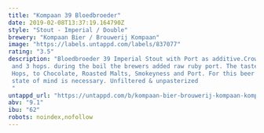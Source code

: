 ```yaml
---
title: "Kompaan 39 Bloedbroeder"
date: 2019-02-08T13:37:19.164790Z
style: "Stout - Imperial / Double"
brewery: "Kompaan Bier / Brouwerij Kompaan"
image: "https://labels.untappd.com/labels/837077"
rating: "3.5"
description: "Bloedbroeder 39 Imperial Stout with Port as additive.Crowned as best dutch beer of 2017, Gold medal in Mitra Beerchallenge 2017, Gold medal Barcelona Beer Challenge 2017.  For this beer the brewers used 5 malts and 3 hops. during the boil the brewers added raw ruby port. The taste goes from Hops, to Chocolate, Roasted Malts, Smokeyness and Port. For this beer the correct state of mind is necessary. Unfiltered & unpasterized "
untappd_url: "https://untappd.com/b/kompaan-bier-brouwerij-kompaan-kompaan-39-bloedbroeder/837077"
abv: "9.1"
ibu: "62"
robots: noindex,nofollow
---
```

